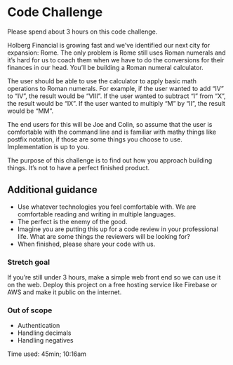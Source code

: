# Code Challenge

Please spend about 3 hours on this code challenge.

Holberg Financial is growing fast and we’ve identified our next city for expansion: Rome. The
only problem is Rome still uses Roman numerals and it’s hard for us to coach them when we
have to do the conversions for their finances in our head. You’ll be building a Roman numeral
calculator.

The user should be able to use the calculator to apply basic math operations to Roman
numerals. For example, if the user wanted to add “IV” to “IV”, the result would be “VIII”. If the
user wanted to subtract “I” from “X”, the result would be “IX”. If the user wanted to multiply “M”
by “II”, the result would be “MM”.

The end users for this will be Joe and Colin, so assume that the user is comfortable with the
command line and is familiar with mathy things like postfix notation, if those are some things you
choose to use. Implementation is up to you.

The purpose of this challenge is to find out how you approach building things. It’s not to have a
perfect finished product.

## Additional guidance

- Use whatever technologies you feel comfortable with. We are comfortable reading and writing in multiple languages.
- The perfect is the enemy of the good.
- Imagine you are putting this up for a code review in your professional life. What are some things the reviewers will be looking for?
- When finished, please share your code with us.

### Stretch goal

If you’re still under 3 hours, make a simple web front end so we can use it on the web. Deploy
this project on a free hosting service like Firebase or AWS and make it public on the internet.

### Out of scope

- Authentication
- Handling decimals
- Handling negatives

Time used: 45min; 10:16am
